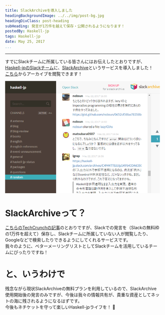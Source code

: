 ```yaml
---
title: SlackArchiveを導入しました
headingBackgroundImage: ../../img/post-bg.jpg
headingDivClass: post-heading
subHeading: 発言が1万件を越えて保存・公開されるようになります！
postedBy: Haskell-jp
tags: Haskell-jp
date: May 25, 2017
...
```

---

すでにSlackチームに所属している皆さんにはお伝えしたとおりですが、[Haskell-jpのSlackチーム](https://haskell-jp.slack.com/)に、[SlackArchive](http://slackarchive.io/)というサービスを導入しました！  
[こちら](https://haskell-jp.slackarchive.io/)からアーカイブを閲覧できます！

![こんな感じに過去の発言が見えます！](/img/slackarchive-io.png)

# SlackArchiveって？

[こちらのTechCrunchの記事](http://jp.techcrunch.com/2015/12/01/20151130slackarchive-gives-you-public-chat-archive-for-free/)のとおりですが、Slackでの発言を（Slackの無料枠の1万件を超えて）保存し、Slackチームに所属していない人が閲覧したり、Googleなどで検索したりできるようにしてくれるサービスです。  
我々のように、ベターメーリングリストとしてSlackチームを活用しているチームにぴったりですね！  

# と、いうわけで

残念ながら現状SlackArchiveの無料プランを利用しているので、SlackArchive使用開始後の発言のみですが、今後は我々の情報共有が、貴重な資産としてネットの海に残されるようになるはずです。  
今後もネチケットを守って楽しいHaskell-jpライフを！ :bow:
